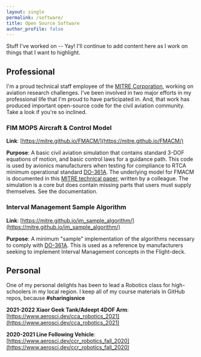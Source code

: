 ```yaml
---
layout: single
permalink: /software/
title: Open Source Software
author_profile: false
---
```


Stuff I've worked on -- Yay! I'll continue to add content here as I work on things that I want to highlight.

## Professional

I'm a proud technical staff employee of the [MITRE Corporation](https://www.mitre.org), working on aviation research challenges. I've been involved in two major efforts in my professional life that I'm proud to have participated in. And, that work has produced important open-source code for the civil aviation community. Take a look if you're so inclined.

### FIM MOPS Aircraft & Control Model

**Link**: [https://mitre.github.io/FMACM/](https://mitre.github.io/FMACM/)

**Purpose**: A basic civil aviation simulation that contains standard 3-DOF equations of motion, and basic control laws for a guidance path. This code is used by avionics manufacturers when testing for compliance to RTCA minimum operational standard [DO-361A](https://my.rtca.org/NC__Product?id=a1B1R00000BdQlmUAF). The underlying model for FMACM is documented in this [MITRE technical paper](https://www.mitre.org/publications/technical-papers/derivation-of-a-point-mass-aircraft-model-used-for-fast-time), written by a colleague. The simulation is a core but does contain missing parts that users must supply themselves. See the documentation.

### Interval Management Sample Algorithm

**Link**: [https://mitre.github.io/im_sample_algorithm/](https://mitre.github.io/im_sample_algorithm/)

**Purpose**: A minimum "sample" implementation of the algorithms necessary to comply with [DO-361A](https://my.rtca.org/NC__Product?id=a1B1R00000BdQlmUAF). This is used as a reference by manufacturers seeking to implement Interval Management concepts in the Flight-deck. 

## Personal

One of my personal delights has been to lead a Robotics class for high-schoolers in my local region. I keep all of my course materials in GitHub repos, because **#sharingisnice**

**2021-2022 Xiaor Geek Tank/Adeept 4DOF Arm**: [https://www.aerosci.dev/cca_robotics_2021](https://www.aerosci.dev/cca_robotics_2021)

**2020-2021 Line Following Vehicle**: [https://www.aerosci.dev/ccr_robotics_fall_2020](https://www.aerosci.dev/ccr_robotics_fall_2020)